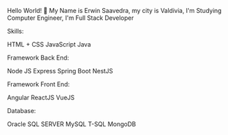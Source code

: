 Hello World! 👋
My Name is Erwin Saavedra, my city is Valdivia, I'm Studying Computer Engineer, I'm Full Stack Developer

Skills:

HTML + CSS
JavaScript
Java

Framework Back End:

Node JS
Express
Spring Boot
NestJS

Framework Front End:

Angular
ReactJS
VueJS

Database:

Oracle
SQL SERVER
MySQL
T-SQL
MongoDB
